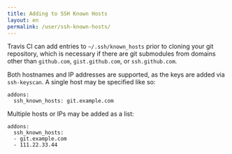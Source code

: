 ```yaml
---
title: Adding to SSH Known Hosts
layout: en
permalink: /user/ssh-known-hosts/
---
```


<div id="toc">
</div>

Travis CI can add entries to `~/.ssh/known_hosts` prior to cloning
your git repository, which is necessary if there are git submodules
from domains other than `github.com`, `gist.github.com`, or
`ssh.github.com`.

Both hostnames and IP addresses are supported, as the keys are
added via `ssh-keyscan`.  A single host may be specified like so:

```
addons:
  ssh_known_hosts: git.example.com
```

Multiple hosts or IPs may be added as a list:

```
addons:
  ssh_known_hosts:
  - git.example.com
  - 111.22.33.44
```
